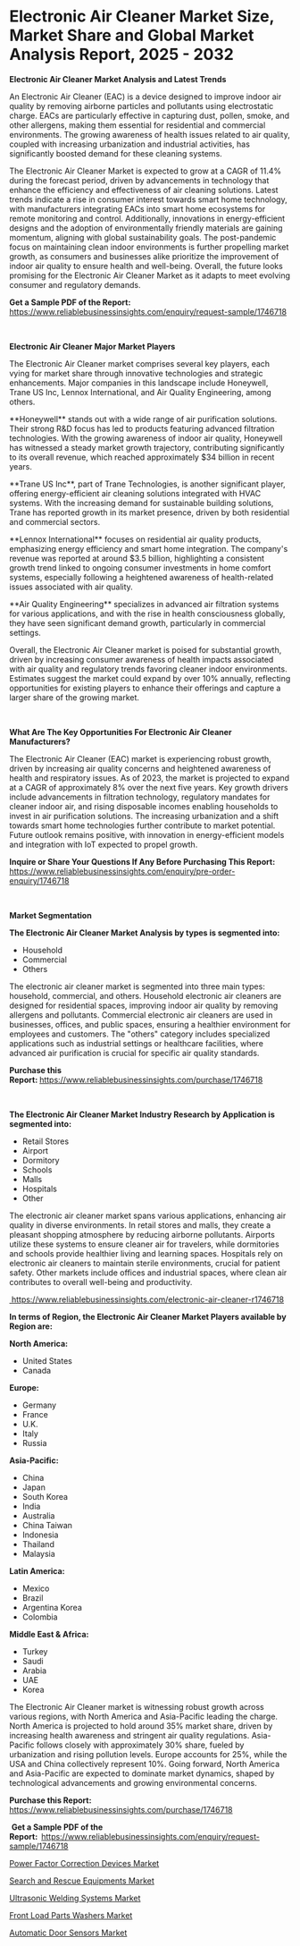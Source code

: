 <p><h1>Electronic Air Cleaner Market Size, Market Share and Global Market Analysis Report, 2025 - 2032</h1></p><p><strong>Electronic Air Cleaner Market Analysis and Latest Trends</strong></p>
<p><p>An Electronic Air Cleaner (EAC) is a device designed to improve indoor air quality by removing airborne particles and pollutants using electrostatic charge. EACs are particularly effective in capturing dust, pollen, smoke, and other allergens, making them essential for residential and commercial environments. The growing awareness of health issues related to air quality, coupled with increasing urbanization and industrial activities, has significantly boosted demand for these cleaning systems.</p><p>The Electronic Air Cleaner Market is expected to grow at a CAGR of 11.4% during the forecast period, driven by advancements in technology that enhance the efficiency and effectiveness of air cleaning solutions. Latest trends indicate a rise in consumer interest towards smart home technology, with manufacturers integrating EACs into smart home ecosystems for remote monitoring and control. Additionally, innovations in energy-efficient designs and the adoption of environmentally friendly materials are gaining momentum, aligning with global sustainability goals. The post-pandemic focus on maintaining clean indoor environments is further propelling market growth, as consumers and businesses alike prioritize the improvement of indoor air quality to ensure health and well-being. Overall, the future looks promising for the Electronic Air Cleaner Market as it adapts to meet evolving consumer and regulatory demands.</p></p>
<p><strong>Get a Sample PDF of the Report:&nbsp;</strong> <a href="https://www.reliablebusinessinsights.com/enquiry/request-sample/1746718?utm_campaign=1847&utm_medium=2&utm_source=Github&utm_content=ia&utm_term=18022025&utm_id=electronic-air-cleaner">https://www.reliablebusinessinsights.com/enquiry/request-sample/1746718</a></p>
<p>&nbsp;</p>
<p><strong>Electronic Air Cleaner Major Market Players</strong></p>
<p><p>The Electronic Air Cleaner market comprises several key players, each vying for market share through innovative technologies and strategic enhancements. Major companies in this landscape include Honeywell, Trane US Inc, Lennox International, and Air Quality Engineering, among others.</p><p>**Honeywell** stands out with a wide range of air purification solutions. Their strong R&D focus has led to products featuring advanced filtration technologies. With the growing awareness of indoor air quality, Honeywell has witnessed a steady market growth trajectory, contributing significantly to its overall revenue, which reached approximately $34 billion in recent years.</p><p>**Trane US Inc**, part of Trane Technologies, is another significant player, offering energy-efficient air cleaning solutions integrated with HVAC systems. With the increasing demand for sustainable building solutions, Trane has reported growth in its market presence, driven by both residential and commercial sectors.</p><p>**Lennox International** focuses on residential air quality products, emphasizing energy efficiency and smart home integration. The company's revenue was reported at around $3.5 billion, highlighting a consistent growth trend linked to ongoing consumer investments in home comfort systems, especially following a heightened awareness of health-related issues associated with air quality.</p><p>**Air Quality Engineering** specializes in advanced air filtration systems for various applications, and with the rise in health consciousness globally, they have seen significant demand growth, particularly in commercial settings.</p><p>Overall, the Electronic Air Cleaner market is poised for substantial growth, driven by increasing consumer awareness of health impacts associated with air quality and regulatory trends favoring cleaner indoor environments. Estimates suggest the market could expand by over 10% annually, reflecting opportunities for existing players to enhance their offerings and capture a larger share of the growing market.</p></p>
<p>&nbsp;</p>
<p><strong>What Are The Key Opportunities For Electronic Air Cleaner Manufacturers?</strong></p>
<p><p>The Electronic Air Cleaner (EAC) market is experiencing robust growth, driven by increasing air quality concerns and heightened awareness of health and respiratory issues. As of 2023, the market is projected to expand at a CAGR of approximately 8% over the next five years. Key growth drivers include advancements in filtration technology, regulatory mandates for cleaner indoor air, and rising disposable incomes enabling households to invest in air purification solutions. The increasing urbanization and a shift towards smart home technologies further contribute to market potential. Future outlook remains positive, with innovation in energy-efficient models and integration with IoT expected to propel growth.</p></p>
<p><strong>Inquire or Share Your Questions If Any Before Purchasing This Report:</strong> <a href="https://www.reliablebusinessinsights.com/enquiry/pre-order-enquiry/1746718?utm_campaign=1847&utm_medium=2&utm_source=Github&utm_content=ia&utm_term=18022025&utm_id=electronic-air-cleaner">https://www.reliablebusinessinsights.com/enquiry/pre-order-enquiry/1746718</a></p>
<p>&nbsp;</p>
<p><strong>Market Segmentation</strong></p>
<p><strong>The Electronic Air Cleaner Market Analysis by types is segmented into:</strong></p>
<p><ul><li>Household</li><li>Commercial</li><li>Others</li></ul></p>
<p><p>The electronic air cleaner market is segmented into three main types: household, commercial, and others. Household electronic air cleaners are designed for residential spaces, improving indoor air quality by removing allergens and pollutants. Commercial electronic air cleaners are used in businesses, offices, and public spaces, ensuring a healthier environment for employees and customers. The "others" category includes specialized applications such as industrial settings or healthcare facilities, where advanced air purification is crucial for specific air quality standards.</p></p>
<p><strong>Purchase this Report:&nbsp;</strong><a href="https://www.reliablebusinessinsights.com/purchase/1746718?utm_campaign=1847&utm_medium=2&utm_source=Github&utm_content=ia&utm_term=18022025&utm_id=electronic-air-cleaner">https://www.reliablebusinessinsights.com/purchase/1746718</a></p>
<p>&nbsp;</p>
<p><strong>The Electronic Air Cleaner Market Industry Research by Application is segmented into:</strong></p>
<p><ul><li>Retail Stores</li><li>Airport</li><li>Dormitory</li><li>Schools</li><li>Malls</li><li>Hospitals</li><li>Other</li></ul></p>
<p><p>The electronic air cleaner market spans various applications, enhancing air quality in diverse environments. In retail stores and malls, they create a pleasant shopping atmosphere by reducing airborne pollutants. Airports utilize these systems to ensure cleaner air for travelers, while dormitories and schools provide healthier living and learning spaces. Hospitals rely on electronic air cleaners to maintain sterile environments, crucial for patient safety. Other markets include offices and industrial spaces, where clean air contributes to overall well-being and productivity.</p></p>
<p><a href="https://www.reliablebusinessinsights.com/electronic-air-cleaner-r1746718?utm_campaign=1847&utm_medium=2&utm_source=Github&utm_content=ia&utm_term=18022025&utm_id=electronic-air-cleaner">&nbsp;https://www.reliablebusinessinsights.com/electronic-air-cleaner-r1746718</a></p>
<p><strong>In terms of Region, the Electronic Air Cleaner Market Players available by Region are:</strong></p>
<p>
    <p> <strong> North America: </strong>
        <ul>
            <li>United States</li>
            <li>Canada</li>
        </ul>
        </p> 
    <p> <strong> Europe: </strong>
        <ul>
            <li>Germany</li>
            <li>France</li>
            <li>U.K.</li>
            <li>Italy</li>
            <li>Russia</li>
        </ul>
        </p> 
    <p> <strong> Asia-Pacific: </strong>
        <ul>
            <li>China</li>
            <li>Japan</li>
            <li>South Korea</li>
            <li>India</li>
            <li>Australia</li>
            <li>China Taiwan</li>
            <li>Indonesia</li>
            <li>Thailand</li>
            <li>Malaysia</li>
        </ul>
        </p> 
    <p> <strong> Latin America: </strong>
        <ul>
            <li>Mexico</li>
            <li>Brazil</li>
            <li>Argentina Korea</li>
            <li>Colombia</li>
        </ul>
        </p> 
    <p> <strong> Middle East & Africa: </strong>
        <ul>
            <li>Turkey</li>
            <li>Saudi</li>
            <li>Arabia</li>
            <li>UAE</li>
            <li>Korea</li>
        </ul>
    </p>
    </p>
<p><p>The Electronic Air Cleaner market is witnessing robust growth across various regions, with North America and Asia-Pacific leading the charge. North America is projected to hold around 35% market share, driven by increasing health awareness and stringent air quality regulations. Asia-Pacific follows closely with approximately 30% share, fueled by urbanization and rising pollution levels. Europe accounts for 25%, while the USA and China collectively represent 10%. Going forward, North America and Asia-Pacific are expected to dominate market dynamics, shaped by technological advancements and growing environmental concerns.</p></p>
<p><strong>Purchase this Report: </strong><a href="https://www.reliablebusinessinsights.com/purchase/1746718?utm_campaign=1847&utm_medium=2&utm_source=Github&utm_content=ia&utm_term=18022025&utm_id=electronic-air-cleaner">https://www.reliablebusinessinsights.com/purchase/1746718</a></p>
<p>&nbsp;<strong>Get a Sample PDF of the Report:&nbsp;&nbsp;</strong><a href="https://www.reliablebusinessinsights.com/enquiry/request-sample/1746718?utm_campaign=1847&utm_medium=2&utm_source=Github&utm_content=ia&utm_term=18022025&utm_id=electronic-air-cleaner">https://www.reliablebusinessinsights.com/enquiry/request-sample/1746718</a></p>
<p><strong></strong></p>
<p><p><a href="https://github.com/shrebasokib/Market-Research-Report-List-1/blob/main/power-factor-correction-devices-market.md?utm_campaign=1847&utm_medium=2&utm_source=Github&utm_content=ia&utm_term=18022025&utm_id=electronic-air-cleaner">Power Factor Correction Devices Market</a></p><p><a href="https://github.com/feeqahrndz/Market-Research-Report-List-1/blob/main/search-and-rescue-equipments-market.md?utm_campaign=1847&utm_medium=2&utm_source=Github&utm_content=ia&utm_term=18022025&utm_id=electronic-air-cleaner">Search and Rescue Equipments Market</a></p><p><a href="https://github.com/elodielamto06/Market-Research-Report-List-1/blob/main/ultrasonic-welding-systems-market.md?utm_campaign=1847&utm_medium=2&utm_source=Github&utm_content=ia&utm_term=18022025&utm_id=electronic-air-cleaner">Ultrasonic Welding Systems Market</a></p><p><a href="https://github.com/taxyevgwlle/Market-Research-Report-List-1/blob/main/front-load-parts-washers-market.md?utm_campaign=1847&utm_medium=2&utm_source=Github&utm_content=ia&utm_term=18022025&utm_id=electronic-air-cleaner">Front Load Parts Washers Market</a></p><p><a href="https://github.com/donkalucine10/Market-Research-Report-List-1/blob/main/automatic-door-sensors-market.md?utm_campaign=1847&utm_medium=2&utm_source=Github&utm_content=ia&utm_term=18022025&utm_id=electronic-air-cleaner">Automatic Door Sensors Market</a></p></p>